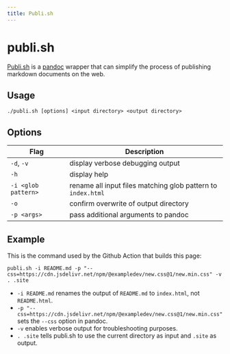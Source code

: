 ```yaml
---
title: Publi.sh
---
```


# publi.sh
[Publi.sh](/publi.sh) is a [pandoc](https://pandoc.org) wrapper that can simplify the process of publishing markdown documents on the web.

## Usage
`./publi.sh [options] <input directory> <output directory>`

## Options

| Flag                | Description                                                  |
| ------------------- | ------------------------------------------------------------ |
| `-d`, `-v`          | display verbose debugging output                             |
| `-h`                | display help                                                 |
| `-i <glob pattern>` | rename all input files matching glob pattern to `index.html` |
| `-o`                | confirm overwrite of output directory                        |
| `-p <args>`         | pass additional arguments to pandoc                          |

## Example
This is the command used by the Github Action that builds this page:

```
publi.sh -i README.md -p "--css=https://cdn.jsdelivr.net/npm/@exampledev/new.css@1/new.min.css" -v . .site
```

- `-i README.md` renames the output of `README.md` to `index.html`, not `README.html`.
- `-p "--css=https://cdn.jsdelivr.net/npm/@exampledev/new.css@1/new.min.css"` sets the `--css` option in pandoc.
- `-v` enables verbose output for troubleshooting purposes.
- `. .site` tells publi.sh to use the current directory as input and `.site` as output.
